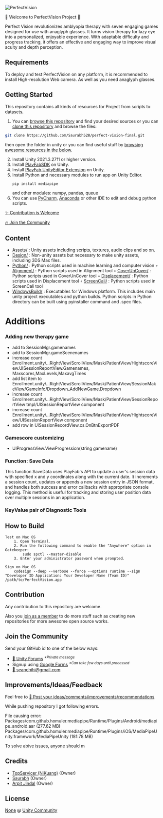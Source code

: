 ![PerfectVision](https://github.com/Saurabh528/perfect-vision-final/assets/149320858/83c17cf2-feaa-4b85-a59f-f8cf6b32152e)

:tada: Welcome to PerfectVision Project :tada:

Perfect Vision revolutionizes amblyopia therapy with seven engaging games designed for use with anaglyph glasses. It turns vision therapy for lazy eye into a personalized, enjoyable experience. With adaptable difficulty and progress tracking, it offers an effective and engaging way to improve visual acuity and depth perception.

## Requirements
To deploy and test PerfectVision on any platform, it is recommended to install High-resolution Web camera.
As well as you need anaglyph glasses.
## Getting Started

This repository contains all kinds of resources for Project from scripts to datasets.

1. You can [browse this repository](#content) and find your desired sources or you can [clone this repository](https://help.github.com/articles/cloning-a-repository/) and browse the files:

```bash
git clone https://github.com/Saurabh528/perfect-vision-final.git
```

then open the folder in unity or you can find useful stuff by [browsing awesome resources in the below](#resources).

2. Install Unity 2021.3.27f1 or higher version.
3. Install [PlayFabSDK](https://github.com/PlayFab/UnitySDK/releases/) on Unity.
4. Install [PlayFab UnityEditor Extension](https://github.com/PlayFab/UnityEditorExtensions/releases/) on Unity.
5. Install Python and necessary modules to run app on Unity Editor.
	```bash
	pip install mediapipe
	```
	and other modules: numpy, pandas, queue
6. You can use [PyCharm](https://www.jetbrains.com/pycharm/download/), [Anaconda](https://www.anaconda.com/download) or other IDE to edit and debug python scripts.



[:sparkles: Contribution is Welcome](#contribution)

[:fire: Join the Community](#join-the-community)


## Content

- [Assets/](https://github.com/Saurabh528/perfect-vision-final/tree/master/Assets) : Unity assets including scripts, textures, audio clips and so on.
- [Design/](https://github.com/Saurabh528/perfect-vision-final/tree/master/Design) : Non-unity assets but necessary to make unity assets, including 3DS Max files.
- [Python/](https://github.com/Saurabh528/perfect-vision-final/tree/master/Python) : Python scripts used in machine learning and computer vision
	◦ [Alignment/](https://github.com/Saurabh528/perfect-vision-final/tree/master/Python/Alignment) : Python scripts used in Alignment tool
	◦ [CoverUnCover/](https://github.com/Saurabh528/perfect-vision-final/tree/master/Python/CoverUnCover) : Python scripts used in CoverUnCover tool
	◦ [Displacement/](https://github.com/Saurabh528/perfect-vision-final/tree/master/Python/Displacement) : Python scripts used in Displacement tool
	◦ [ScreenCali/](https://github.com/Saurabh528/perfect-vision-final/tree/master/Python/ScreenCali) : Python scripts used in ScreenCali tool
- [WindowsBuild/](https://github.com/Saurabh528/perfect-vision-final/tree/master/WindowsBuild) : Executables for Windows platform. This includes main unity project executables and python builds. Python scripts in Python directory can be built using pyinstaller command and .spec files.

# Additions

### Adding new therapy game
- add to SessionMgr.gamenames
- add to SessionMgr.gameScenenames
- increase count Enrollment.unity/...RightView/ScrollView/Mask/PatientView/HightscoreView.UISessionReportView.Gamenames, Maxscores,MaxLevels,MaxavgTimes
- add list item to Enrollment.unity/...RightView/ScrollView/Mask/PatientView/SessionMakeView/GameInfo/Dropdown_AddNewGame.Dropdown
- increase count Enrollment.unity/...RightView/ScrollView/Mask/PatientView/SessionReportView tmpl/UISessionReportView component
- increase count Enrollment.unity/...RightView/ScrollView/Mask/PatientView/HightscoreView/UISessionReportView component
- add row in UISessionRecordView.cs.OnBtnExportPDF

### Gamescore customizing
- UIProgressView.ViewProgression(string gamename)

### Function: Save Data
This function SaveData uses PlayFab's API to update a user's session data with specified x and y coordinates along with the current date. It increments a session count, updates or appends a new session entry in JSON format, and handles both success and error callbacks with appropriate console logging. This method is useful for tracking and storing user position data over multiple sessions in an application.

### KeyValue pair of Diagnostic Tools



## How to Build
	Test on Mac OS
		1. Open Terminal.
		2. Run the following command to enable the "Anywhere" option in Gatekeeper:
			sudo spctl --master-disable
		3. Enter your administrator password when prompted.

	Sign on Mac OS
		codesign --deep --verbose --force --options runtime --sign "Developer ID Application: Your Developer Name (Team ID)" /path/to/PerfectVision.app




## Contribution

Any contribution to this repository are welcome.

Also you [join as a member](#join-the-community) to do more stuff such as creating new repositories for more awesome open source works.


## Join the Community

Send your GitHub id to one of the below ways:

- [:speech_balloon: Unity Forums](https://forum.unity3d.com/conversations/add?to=mgear) <sup><i>*Private message</i></sup>
- Signup using [Google Forms](https://goo.gl/forms/DFspn3ByJBoLWEth2) <sup><i>*Can take few days until processed</i></sup>
- [:e-mail: seanchihi@gmail.com](mailto:seanchihi@gmail.com)



## Improvements/Ideas/Feedback

Feel free to [:postbox: Post your ideas/comments/improvements/recommendations](https://github.com/Saurabh528/perfect-vision-final/issues)

While pushing repository I got following errors.

File causing error:
Packages/com.github.homuler.mediapipe/Runtime/Plugins/Android/mediapipe_android.aar (277.62 MB)
Packages/com.github.homuler.mediapipe/Runtime/Plugins/iOS/MediaPipeUnity.framework/MediaPipeUnity (181.78 MB)

To solve abive issues, anyone should m

## Credits

- [TopServicer (NiKuang)](https://github.com/NiKuang413) (Owner)
- [Saurabh](https://github.com/Saurabh528) (Owner)
- [Arpit Jindal](https://github.com/Arpit-Jindal) (Owner)


## License

[None](https://github.com/Saurabh528/perfect-vision-final/LICENSE) @ [Unity Community](https://github.com/UnityCommunity/)
